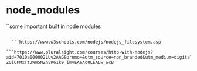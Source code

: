 # node_modules

``some important built in node modules
```https://www.freecodecamp.org/news/node-js-streams-everything-you-need-to-know-c9141306be93/

  ```https://www.w3schools.com/nodejs/nodejs_filesystem.asp

```https://www.pluralsight.com/courses/http-with-nodejs?aid=7010a000002LUv2AAG&promo=&utm_source=non_branded&utm_medium=digital_paid_search_google&utm_campaign=XYZ_EMEA_Dynamic&utm_content=&cq_cmp=1576650371&gclid=Cj0KCQiA2ZCOBhDiARIsAMRfv9IQ31a9uT9yzScxoC1r3imt1t-ZOi6PMxTtJWW5NZnvK61k9_imvEAaAo0LEALw_wcB
